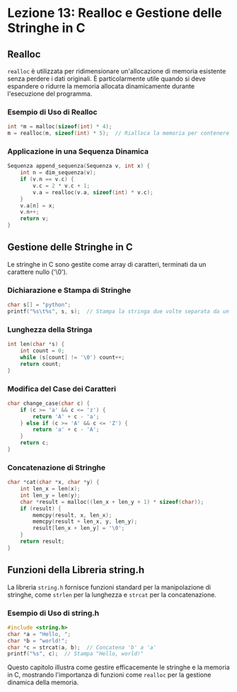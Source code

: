 
# Lezione 13: Realloc e Gestione delle Stringhe in C

## Realloc

`realloc` è utilizzata per ridimensionare un'allocazione di memoria esistente senza perdere i dati originali. È particolarmente utile quando si deve espandere o ridurre la memoria allocata dinamicamente durante l'esecuzione del programma.

### Esempio di Uso di Realloc
```c
int *m = malloc(sizeof(int) * 4);
m = realloc(m, sizeof(int) * 5);  // Rialloca la memoria per contenere 5 interi
```

### Applicazione in una Sequenza Dinamica
```c
Sequenza append_sequenza(Sequenza v, int x) {
    int n = dim_sequenza(v);
    if (v.n == v.c) {
        v.c = 2 * v.c + 1;
        v.a = realloc(v.a, sizeof(int) * v.c);
    }
    v.a[n] = x;
    v.n++;
    return v;
}
```

## Gestione delle Stringhe in C

Le stringhe in C sono gestite come array di caratteri, terminati da un carattere nullo ('\0').

### Dichiarazione e Stampa di Stringhe
```c
char s[] = "python";
printf("%s\t%s", s, s);  // Stampa la stringa due volte separata da un tab
```

### Lunghezza della Stringa
```c
int len(char *s) {
    int count = 0;
    while (s[count] != '\0') count++;
    return count;
}
```

### Modifica del Case dei Caratteri
```c
char change_case(char c) {
    if (c >= 'a' && c <= 'z') {
        return 'A' + c - 'a';
    } else if (c >= 'A' && c <= 'Z') {
        return 'a' + c - 'A';
    }
    return c;
}
```

### Concatenazione di Stringhe
```c
char *cat(char *x, char *y) {
    int len_x = len(x);
    int len_y = len(y);
    char *result = malloc((len_x + len_y + 1) * sizeof(char));
    if (result) {
        memcpy(result, x, len_x);
        memcpy(result + len_x, y, len_y);
        result[len_x + len_y] = '\0';
    }
    return result;
}
```

## Funzioni della Libreria string.h

La libreria `string.h` fornisce funzioni standard per la manipolazione di stringhe, come `strlen` per la lunghezza e `strcat` per la concatenazione.

### Esempio di Uso di string.h
```c
#include <string.h>
char *a = "Hello, ";
char *b = "world!";
char *c = strcat(a, b);  // Concatena 'b' a 'a'
printf("%s", c);  // Stampa "Hello, world!"
```

Questo capitolo illustra come gestire efficacemente le stringhe e la memoria in C, mostrando l'importanza di funzioni come `realloc` per la gestione dinamica della memoria.
